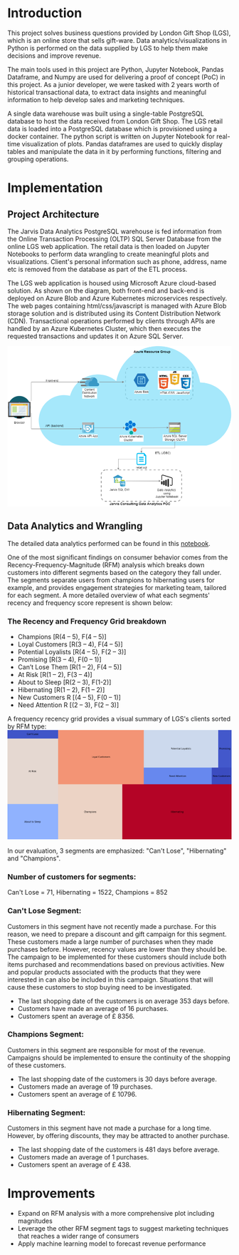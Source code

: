 # Introduction
This project solves business questions provided by London Gift Shop (LGS), which is an online store 
that sells gift-ware. Data analytics/visualizations in Python is performed on the data supplied by 
LGS to help them make decisions and improve revenue.

The main tools used in this project are Python, Jupyter Notebook, Pandas Dataframe, and Numpy are 
used for delivering a proof of concept (PoC) in this project. As a junior developer, we were tasked 
with 2 years worth of historical transactional data, to extract data insights and meaningful information
to help develop sales and marketing techniques.

A single data warehouse was built using a single-table PostgreSQL database to host the data received 
from London Gift Shop. The LGS retail data is loaded into a PostgreSQL database which is provisioned 
using a docker container. The python script is written on Jupyter Notebook for real-time visualization 
of plots. Pandas dataframes are used to quickly display tables and manipulate the data in it by
performing functions, filtering and grouping operations. 
  
# Implementation
## Project Architecture
The Jarvis Data Analytics PostgreSQL warehouse is fed information from the Online Transaction Processing
(OLTP) SQL Server Database from the online LGS web application. The retail data is then loaded on 
Jupyter Notebooks to perform data wrangling to create meaningful plots and visualizations. Client's 
personal information such as phone, address, name etc is removed from the database as part of the 
ETL process.

The LGS web application is housed using Microsoft Azure cloud-based solution. As shown on the diagram, 
both front-end and back-end is deployed on Azure Blob and Azure Kubernetes microservices respectively. 
The web pages containing html/css/javascript is managed with Azure Blob storage solution and is 
distributed using its Content Distribution Network (CDN). Transactional operations performed by clients 
through APIs are handled by an Azure Kubernetes Cluster, which then executes the requested transactions 
and updates it on Azure SQL Server.

![system_design_arch](./assets/python_analytics_arch.png)

## Data Analytics and Wrangling
The detailed data analytics performed can be found in this [notebook](./retail_data_analytics_wrangling.ipynb). 

One of the most significant findings on consumer behavior comes from the Recency-Frequency-Magnitude 
(RFM) analysis which breaks down customers into different segments based on the category they fall 
under. The segments separate users from champions to hibernating users for example, and provides 
engagement strategies for marketing team, tailored for each segment. A more detailed overview of 
what each segments' recency and frequency score represent is shown below: 

### The Recency and Frequency Grid breakdown

- Champions [R(4 – 5), F(4 – 5)]
- Loyal Customers [R(3 – 4), F(4 – 5)]
- Potential Loyalists [R(4 – 5), F(2 – 3)]
- Promising [R(3 – 4), F(0 – 1)]
- Can’t Lose Them [R(1 – 2), F(4 – 5)]
- At Risk [R(1 – 2), F(3 – 4)]
- About to Sleep [R(2 – 3), F(1-2)]
- Hibernating [R(1 – 2), F(1 – 2)]
- New Customers R [(4 – 5), F(0 – 1)]
- Need Attention R [(2 – 3), F(2 – 3)]

A frequency recency grid provides a visual summary of LGS's clients sorted by RFM type:
![recency_frequency_grid](./assets/recency_frequency_grid.PNG)

In our evaluation, 3 segments are emphasized: "Can't Lose", "Hibernating" and "Champions".

### Number of customers for segments:

Can't Lose = 71, Hibernating = 1522, Champions = 852

### Can't Lose Segment:

Customers in this segment have not recently made a purchase. For this reason, we need to prepare a
discount and gift campaign for this segment. These customers made a large number of purchases when
they made purchases before. However, recency values are lower than they should be. The campaign to be
implemented for these customers should include both items purchased and recommendations based on
previous activities. New and popular products associated with the products that they were interested
in can also be included in this campaign. Situations that will cause these customers to stop buying
need to be investigated.

- The last shopping date of the customers is on average 353 days before.
- Customers have made an average of 16 purchases.
- Customers spent an average of £ 8356.

### Champions Segment:

Customers in this segment are responsible for most of the revenue. Campaigns should be implemented
to ensure the continuity of the shopping of these customers.

- The last shopping date of the customers is 30 days before average.
- Customers made an average of 19 purchases.
- Customers spent an average of £ 10796.

### Hibernating Segment:

Customers in this segment have not made a purchase for a long time. However, by offering discounts, 
they may be attracted to another purchase.

- The last shopping date of the customers is 481 days before average.
- Customers made an average of 1 purchases.
- Customers spent an average of £ 438.

# Improvements

-  Expand on RFM analysis with a more comprehensive plot including magnitudes
-  Leverage the other RFM segment tags to suggest marketing techniques that reaches a wider range
   of consumers
-  Apply machine learning model to forecast revenue performance 